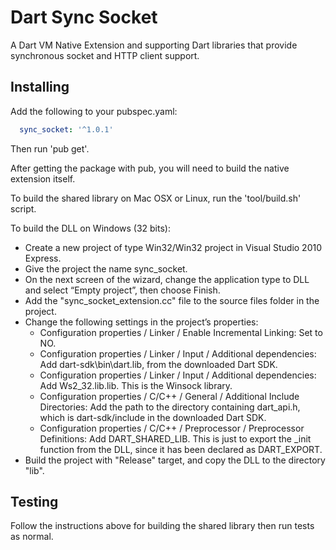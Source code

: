 Dart Sync Socket
================

A Dart VM Native Extension and supporting Dart libraries that provide
synchronous socket and HTTP client support.

Installing
----------

Add the following to your pubspec.yaml:
```YAML
  sync_socket: '^1.0.1'
```

Then run 'pub get'.

After getting the package with pub, you will need to build the native extension itself.

To build the shared library on Mac OSX or Linux, run the 'tool/build.sh' script.

To build the DLL on Windows (32 bits):
  - Create a new project of type Win32/Win32 project in Visual Studio 2010 Express.
  - Give the project the name sync_socket.
  - On the next screen of the wizard, change the application type to DLL and select “Empty project”, then choose Finish.
  - Add the "sync_socket_extension.cc" file to the source files folder in the project.
  - Change the following settings in the project’s properties:
     - Configuration properties / Linker / Enable Incremental Linking: Set to NO.
     - Configuration properties / Linker / Input / Additional dependencies: Add dart-sdk\bin\dart.lib, from the downloaded Dart SDK.
     - Configuration properties / Linker / Input / Additional dependencies: Add Ws2_32.lib.lib. This is the Winsock library.
     - Configuration properties / C/C++ / General / Additional Include Directories: Add the path to the directory containing dart_api.h, which is dart-sdk/include in the downloaded Dart SDK.
     - Configuration properties / C/C++ / Preprocessor / Preprocessor Definitions: Add DART_SHARED_LIB. This is just to export the _init function from the DLL, since it has been declared as DART_EXPORT.
  - Build the project with "Release" target, and copy the DLL to the directory "lib".

Testing
-------

Follow the instructions above for building the shared library then run tests
as normal.
